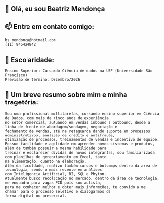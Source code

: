 ## 👋 Olá, eu sou Beatriz Mendonça

## 📫 Entre em contato comigo:
    bs_mendonca@hotmail.com
    (11) 945424842
    
## 🤖 Escolaridade:
    Ensino Superior: Cursando Ciência de dados na USF (Universidade São Francisco)
    Previsão de término: Dezembro/2026
    
## 📒 Um breve resumo sobre mim e minha tragetória:
    Sou uma profissional multitarefas, cursando ensino superior em Ciência de Dados, com mais de cinco anos de experiência
    no setor comercial, autuando em vendas inbound e outbound, desde a linha de frente de abordagem/sondagem, negociação e
    fechamento de vendas, até na retaguarda dando suporte em processos administrativos, analisés de crédito e antifraude,
    otimização de processos, treinamentos de vendas e incentivo de equipe.
    Possuo facilidade e agilidade em aprender novos sistemas e produtos, além de também possuir a mesma habilidade para
    treinar e esclarecer dúvidas de novos integrantes, sou familiarizada com planilhas de gerenciamento em Excel, tanto
    na alimentação, quanto na elaboração.
    Além da faculdade, realizo também cursos e botcamps dentro da area de tecnologia, sendo o mais recente em análises
    com Inteligencia Artificial, BI, SQL e Phyton.
    Atualmente busco recolocação no mercado, dentro da área de tecnologia, me enquadro para vagas PCD pois sou autista,
    para me conhecer melhor e obter mais informções, te convido a me chamar para o processo seletivo e dialogarmos de
    forma digital ou presencial.
